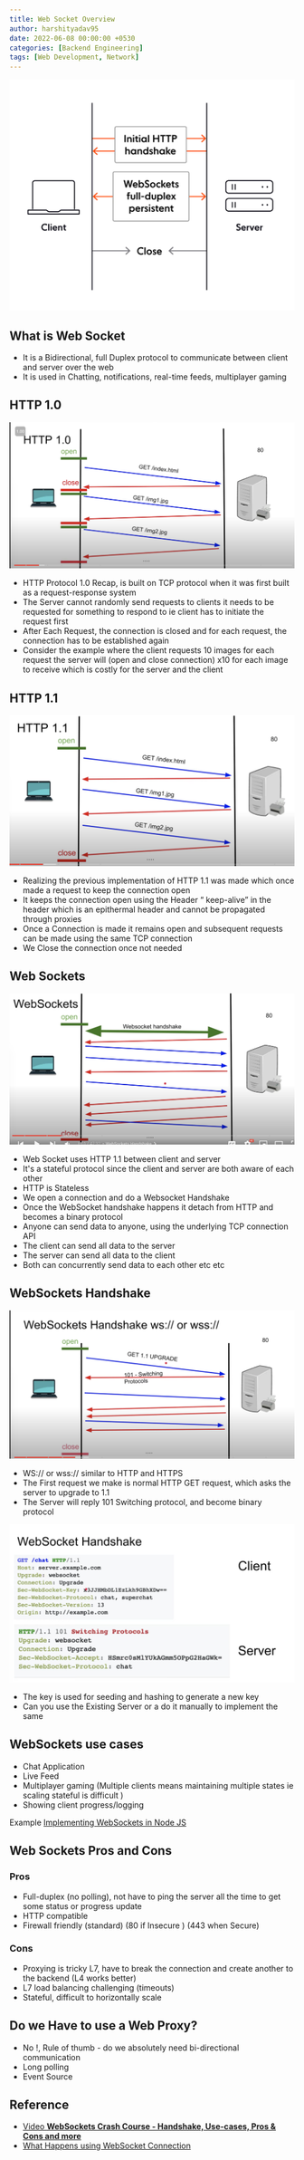 ```yaml
---
title: Web Socket Overview
author: harshityadav95
date: 2022-06-08 00:00:00 +0530
categories: [Backend Engineering]
tags: [Web Development, Network]
---
```



![harshityadav95](https://raw.githubusercontent.com/harshityadav95/staticfiles/main/Web%20Socket%20Overview/Untitled.png)

## What is Web Socket

- It is a Bidirectional, full Duplex protocol to communicate between client and server over the web
- It is used in Chatting, notifications, real-time feeds, multiplayer  gaming

## HTTP 1.0

![harshityadav95](https://raw.githubusercontent.com/harshityadav95/staticfiles/main/Web%20Socket%20Overview/Untitled%201.png)

- HTTP Protocol 1.0 Recap, is built on TCP protocol when it was first built as a request-response system
- The Server cannot randomly send requests to clients it needs to  be requested for something to respond to ie client has to initiate the request first
- After Each Request, the connection is closed and for each request, the connection has to be established again
- Consider the example where the client requests 10 images for each request the server will (open and close connection) x10 for each image to receive which is costly for the server and the client

## HTTP 1.1

![harshityadav95](https://raw.githubusercontent.com/harshityadav95/staticfiles/main/Web%20Socket%20Overview/Untitled%202.png)

- Realizing the previous implementation of HTTP 1.1 was made which once made a request to keep the connection open
- It keeps the connection open using the Header “ keep-alive” in the header which is an epithermal header and cannot be propagated through proxies
- Once a Connection is made it remains open and subsequent requests can be made using the same TCP connection
- We Close the connection once not needed

## Web Sockets

![harshityadav95](https://raw.githubusercontent.com/harshityadav95/staticfiles/main/Web%20Socket%20Overview/Untitled%203.png)

- Web Socket uses HTTP 1.1 between client and server
- It's a stateful protocol since the client and server are both aware of each other
- HTTP is Stateless
- We open a connection and do a Websocket Handshake
- Once the WebSocket handshake happens it detach  from HTTP and becomes a binary protocol
- Anyone can send data to anyone, using the underlying TCP connection API
- The client can send all data to the server
- The server can send all data to the client
- Both can concurrently send data to each other etc etc

## WebSockets Handshake

![harshityadav95](https://raw.githubusercontent.com/harshityadav95/staticfiles/main/Web%20Socket%20Overview/Untitled%204.png)

- WS:// or wss://  similar to HTTP and HTTPS
- The First request we make is normal HTTP GET request, which asks the server to upgrade to 1.1
- The Server will reply 101 Switching protocol, and become binary protocol

![harshityadav95](https://raw.githubusercontent.com/harshityadav95/staticfiles/main/Web%20Socket%20Overview/Untitled%205.png)

- The key is used for seeding and hashing to generate a new key
- Can you use the Existing Server or a do it manually to implement the same

## WebSockets use cases

- Chat Application
- Live Feed
- Multiplayer gaming (Multiple clients means maintaining multiple states ie scaling stateful is difficult )
- Showing client progress/logging

Example [Implementing WebSockets in Node JS](https://youtu.be/2Nt-ZrNP22A?list=PLQnljOFTspQUGjfGdg8UvL3D_K9ACL6Qh) 

## Web Sockets Pros and Cons

### Pros

- Full-duplex (no polling), not have to ping the server all the time to get some status or progress update
- HTTP compatible
- Firewall friendly (standard) (80 if Insecure ) (443 when Secure)

### Cons

- Proxying is tricky L7, have to break the connection and create another to the backend (L4 works better)
- L7 load balancing challenging (timeouts)
- Stateful, difficult to horizontally scale

## Do we Have to use a Web Proxy?

- No !, Rule of thumb - do we absolutely need bi-directional communication
- Long polling
- Event Source

## Reference

- [Video **WebSockets Crash Course - Handshake, Use-cases, Pros & Cons and more**](https://www.youtube.com/watch?v=2Nt-ZrNP22A&list=PLQnljOFTspQUGjfGdg8UvL3D_K9ACL6Qh&t=256s)
- [What Happens using WebSocket Connection](https://youtu.be/5tBmkxpeTyE)
